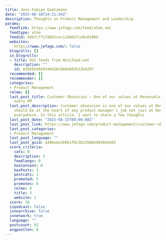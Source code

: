 ```yaml
---
title: Jens-Fabian Goetzmann
date: "2025-08-18T14:21:34Z"
description: Thoughts on Product Management and Leadership
params:
  feedlink: https://www.jefago.com/feed/atom.xml
  feedtype: atom
  feedid: 9db7c7717d6d1cec1140d2fce8c0198d
  websites:
    https://www.jefago.com/: false
  blogrolls: []
  in_blogrolls:
  - title: RSS feeds from Minifeed.net
    description: ""
    id: 83b59248e9346428c889eb03522b4297
  recommended: []
  recommender: []
  categories:
  - Product Management
  relme: {}
  last_post_title: Customer Obsession – One of our values at RevenueCat, and key for
    every PM
  last_post_description: Customer obsession is one of our values at RevenueCat, and
    should be at the heart of any product manager's job not just at RevenueCat but
    everywhere. In this article, I want to share a few thoughts
  last_post_date: "2025-08-15T00:00:00Z"
  last_post_link: https://www.jefago.com/product-management/customer-obsession/
  last_post_categories:
  - Product Management
  last_post_language: ""
  last_post_guid: a406ebe3b0b1f0c3b23500e9848beb03
  score_criteria:
    cats: 0
    description: 3
    feedlangs: 0
    hasContent: 0
    hasPosts: 3
    postcats: 1
    promoted: 5
    promotes: 0
    relme: 0
    title: 3
    website: 1
  score: 16
  ispodcast: false
  isnoarchive: false
  innetwork: true
  language: ""
  postcount: 92
  avgpostlen: 0
---
```

